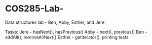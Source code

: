# COS285-Lab-
Data structures lab - Ben, Abby, Esther, and Jere

Tasks:
Jere - hasNext(), hasPrevious()
Abby - next(), previous()
Ben - addAll(), removeAllNext()
Esther - getIterator(), printing tests
